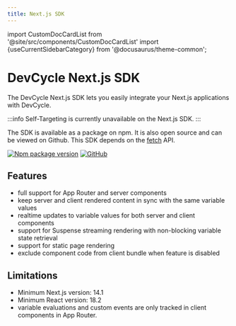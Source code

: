 ```yaml
---
title: Next.js SDK
---
```


import CustomDocCardList from '@site/src/components/CustomDocCardList'
import {useCurrentSidebarCategory} from '@docusaurus/theme-common';

# DevCycle Next.js SDK

The DevCycle Next.js SDK lets you easily integrate your Next.js applications with DevCycle.

:::info
Self-Targeting is currently unavailable on the Next.js SDK.
:::

<CustomDocCardList items={useCurrentSidebarCategory().items} columnWidth={4} />

The SDK is available as a package on npm. It is also open source and can be viewed on Github.
This SDK depends on the [fetch](https://github.com/BuilderIO/this-package-uses-fetch) API.

[![Npm package version](https://badgen.net/npm/v/@devcycle/nextjs-sdk)](https://www.npmjs.com/package/@devcycle/nextjs-sdk)
[![GitHub](https://img.shields.io/github/stars/devcyclehq/js-sdks.svg?style=social&label=Star&maxAge=2592000)](https://github.com/DevCycleHQ/js-sdks/tree/main/sdk/nextjs)


## Features
- full support for App Router and server components
- keep server and client rendered content in sync with the same variable values
- realtime updates to variable values for both server and client components
- support for Suspense streaming rendering with non-blocking variable state retrieval
- support for static page rendering
- exclude component code from client bundle when feature is disabled

## Limitations
- Minimum Next.js version: 14.1
- Minimum React version: 18.2
- variable evaluations and custom events are only tracked in client components in App Router.
